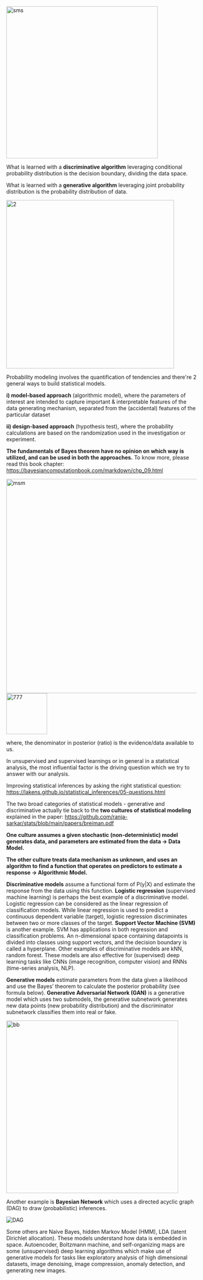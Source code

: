 
<img width="401" alt="sms" src="https://github.com/user-attachments/assets/b90edf97-2679-4e33-bbe8-30c0ef11f9d3" />


What is learned with a **discriminative algorithm** leveraging conditional probability distribution is the decision boundary, dividing the data space. 

What is learned with a **generative algorithm** leveraging joint probability distribution is the probability distribution of data. 

<img width="444" alt="2" src="https://github.com/user-attachments/assets/e1cb3a96-2102-4a12-9e78-c8969f56a5e1" />


Probability modeling involves the quantification of tendencies and there're 2 general ways to build statistical models.  

**i) model-based approach** (algorithmic model), where the parameters of interest are intended to capture important & interpretable features of the data generating mechanism, separated from the (accidental) features of the particular dataset

**ii) design-based approach** (hypothesis test), where the probability calculations are based on the randomization used in the investigation or experiment. 

**The fundamentals of Bayes theorem have no opinion on which way is utilized, and can be used in both the approaches.** To know more, please read this book chapter: https://bayesiancomputationbook.com/markdown/chp_09.html

<img width="565" alt="msm" src="https://github.com/user-attachments/assets/96e06c80-8ed5-4f5c-b01e-29e7a8b87178" />


<img width="108" alt="777" src="https://github.com/user-attachments/assets/8104de23-52a0-4716-ac39-79e3de7a6f93" />

where, the denominator in posterior (ratio) is the evidence/data available to us. 

In unsupervised and supervised learnings or in general in a statistical analysis, the most influential factor is the driving question which we try to answer with our analysis.

Improving statistical inferences by asking the right statistical question: https://lakens.github.io/statistical_inferences/05-questions.html

The two broad categories of statistical models - generative and discriminative actually tie back to the **two cultures of statistical modeling** explained in the paper:
https://github.com/ranja-sarkar/stats/blob/main/papers/breiman.pdf

**One culture assumes a given stochastic (non-deterministic) model generates data, and parameters are estimated from the data -> Data Model.** 

**The other culture treats data mechanism as unknown, and uses an algorithm to find a function that operates on predictors to estimate a response -> Algorithmic Model.**

**Discriminative models** assume a functional form of P(y|X) and estimate the response from the data using this function. **Logistic regression** (supervised machine learning) is perhaps the best example of a discriminative model. Logistic regression can be considered as the linear regression of classification models. While linear regression is used to predict a continuous dependent variable (target), logistic regression discriminates between two or more classes of the target. **Support Vector Machine (SVM)** is another example. SVM has applications in both regression and classification problems. An n-dimensional space containing datapoints is divided into classes using support vectors, and the decision boundary is called a hyperplane. Other examples of discriminative models are kNN, random forest. These models are also effective for (supervised) deep learning tasks like CNNs (image recognition, computer vision) and RNNs (time-series analysis, NLP).  

**Generative models** estimate parameters from the data given a likelihood and use the Bayes’ theorem to calculate the posterior probability (see formula below). **Generative Adversarial Network (GAN)** is a generative model which uses two submodels, the generative subnetwork generates new data points (new probability distribution) and the discriminator subnetwork classifies them into real or fake. 

<img width="455" alt="bb" src="https://github.com/user-attachments/assets/ddc7ca65-9e17-4608-9e86-ac6ae5683818" />


Another example is **Bayesian Network** which uses a directed acyclic graph (DAG) to draw (probabilistic) inferences. 

![DAG](https://github.com/user-attachments/assets/76849f9a-74c9-4680-b937-87b875622e34)


Some others are Naive Bayes, hidden Markov Model (HMM), LDA (latent Dirichlet allocation). These models understand how data is embedded in space. Autoencoder, Boltzmann machine, and self-organizing maps are some (unsupervised) deep learning algorithms which make use of generative models for tasks like exploratory analysis of high dimensional datasets, image denoising, image compression, anomaly detection, and generating new images.


